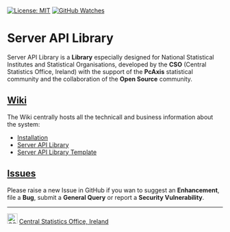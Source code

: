 [![License: MIT](https://img.shields.io/badge/License-MIT-yellow.svg)](https://opensource.org/licenses/MIT)
[![GitHub Watches](https://img.shields.io/github/watchers/goncaloperes/Project-CodeIgniter-CMS.svg?style=social&label=Watch&maxAge=2592000)](https://github.com/goncaloperes/Project-CodeIgniter-CMS/watchers)

# Server API Library
Server API Library is a **Library** especially designed for National Statistical Institutes and Statistical Organisations, developed by the **CSO** (Central Statistics Office, Ireland) with the support of the **PcAxis** statistical community and the collaboration of the **Open Source** community.

## [Wiki](https://github.com/CSOIreland/Server-API-Library/wiki)
The Wiki centrally hosts all the technicall and business information about the system:
* [Installation](https://github.com/CSOIreland/Server-API-Library/wiki/Server-API-Library-Installation)
* [Server API Library](https://github.com/CSOIreland/Server-API-Library/wiki/API-Library)
* [Server API Library Template](https://github.com/CSOIreland/Server-API-Library/wiki/API-Library-Template)

## [Issues](https://github.com/CSOIreland/Server-API-Library/issues/new/choose)
Please raise a new Issue in GitHub if you wan to suggest an **Enhancement**, file a **Bug**, submit a **General Query** or report a **Security Vulnerability**.

***
<img src="https://user-images.githubusercontent.com/5030226/60980383-47ccbf80-a32c-11e9-8572-3c234abcd9fb.png" Title="CSO" alt="CSO" width="24"> [Central Statistics Office, Ireland](https://www.cso.ie/)   
